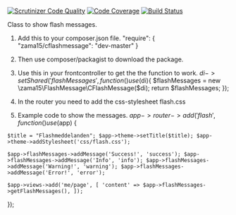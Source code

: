 [![Scrutinizer Code Quality](https://scrutinizer-ci.com/g/zackebth/CFlashMessage/badges/quality-score.png?b=master)](https://scrutinizer-ci.com/g/zackebth/CFlashMessage/?branch=master)  [![Code Coverage](https://scrutinizer-ci.com/g/zackebth/CFlashMessage/badges/coverage.png?b=master)](https://scrutinizer-ci.com/g/zackebth/CFlashMessage/?branch=master)  [![Build Status](https://scrutinizer-ci.com/g/zackebth/CFlashMessage/badges/build.png?b=master)](https://scrutinizer-ci.com/g/zackebth/CFlashMessage/build-status/master)

Class to show flash messages.

  1.  Add this to your composer.json file. "require": { "zama15/cflashmessage": "dev-master" }

  2.  Then use composer/packagist to download the package.

  3.  Use this in your frontcontroller to get the the function to work. $di->setShared('flashMessages', function() use ($di){ $flashMessages = new \zama15\FlashMessage\CFlashMessage($di); return $flashMessages; });

  4.  In the router you need to add the css-stylesheet flash.css

  5.  Example code to show the messages. $app->router->add('flash', function() use ($app) {

    $title = "Flashmeddelanden"; $app->theme->setTitle($title); $app->theme->addStylesheet('css/flash.css');

    $app->flashMessages->addMessage('Success!', 'success'); $app->flashMessages->addMessage('Info', 'info'); $app->flashMessages->addMessage('Warning!', 'warning'); $app->flashMessages->addMessage('Error!', 'error');

    $app->views->add('me/page', [ 'content' => $app->flashMessages->getFlashMessages(), ]);

});
